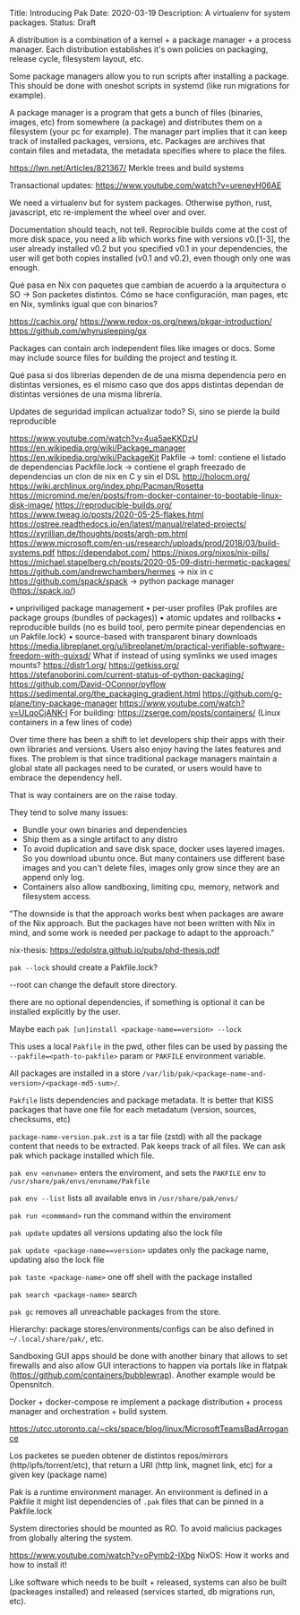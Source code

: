 Title: Introducing Pak
Date: 2020-03-19
Description: A virtualenv for system packages.
Status: Draft

A distribution is a combination of a kernel + a package manager + a process manager.
Each distribution establishes it's own policies on packaging, release cycle, filesystem layout, etc.

Some package managers allow you to run scripts after installing a package. This should
be done with oneshot scripts in systemd (like run migrations for example).

A package manager is a program that gets a bunch of files (binaries, images, etc) from somewhere (a package) and distributes them on a filesystem (your pc for example). The manager part implies that it can keep track of installed packages, versions, etc. Packages are archives that contain files and metadata, the metadata specifies where to place the files. 

https://lwn.net/Articles/821367/ Merkle trees and build systems

Transactional updates: https://www.youtube.com/watch?v=ureneyH06AE

We need a virtualenv but for system packages. Otherwise python, rust, javascript, etc re-implement the wheel over and over.

Documentation should teach, not tell.
Reprocible builds come at the cost of more disk space, you need a lib which works fine with versions v0.[1-3], the user already installed v0.2 but you specified v0.1 in your dependencies, the user will get both copies installed (v0.1 and v0.2), even though only one was enough.

Qué pasa en Nix con paquetes que cambian de acuerdo a la arquitectura o SO -> Son packetes distintos.
Cómo se hace configuración, man pages, etc en Nix, symlinks igual que con binarios?

https://cachix.org/
https://www.redox-os.org/news/pkgar-introduction/
https://github.com/whyrusleeping/gx

Packages can contain arch independent files like images or docs.
Some may include source files for building the project and testing it.

Qué pasa si dos librerías dependen de de una misma dependencia pero en distintas versiones, es el mismo caso que dos apps distintas dependan de distintas versiónes de una misma librería.

Updates de seguridad implican actualizar todo? Si, sino se pierde la build reproducible

https://www.youtube.com/watch?v=4ua5aeKKDzU
https://en.wikipedia.org/wiki/Package_manager
https://en.wikipedia.org/wiki/PackageKit
Pakfile -> toml: contiene el listado de dependencias
Packfile.lock -> contiene el graph freezado de dependencias
un clon de nix en C y sin el DSL
http://holocm.org/
https://wiki.archlinux.org/index.php/Pacman/Rosetta
https://micromind.me/en/posts/from-docker-container-to-bootable-linux-disk-image/
https://reproducible-builds.org/
https://www.tweag.io/posts/2020-05-25-flakes.html
https://ostree.readthedocs.io/en/latest/manual/related-projects/
https://xyrillian.de/thoughts/posts/argh-pm.html
https://www.microsoft.com/en-us/research/uploads/prod/2018/03/build-systems.pdf
https://dependabot.com/
https://nixos.org/nixos/nix-pills/
https://michael.stapelberg.ch/posts/2020-05-09-distri-hermetic-packages/
https://github.com/andrewchambers/hermes -> nix in c
https://github.com/spack/spack -> python package manager (https://spack.io/)

• unpriviliged package management
• per-user profiles (Pak profiles are package groups (bundles of packages))
• atomic updates and rollbacks
• reproducible builds (no es build tool, pero permite pinear dependencias en un Pakfile.lock)
• source-based with transparent binary downloads
https://media.libreplanet.org/u/libreplanet/m/practical-verifiable-software-freedom-with-guixsd/
What if instead of using symlinks we used images mounts? https://distr1.org/
https://getkiss.org/
https://stefanoborini.com/current-status-of-python-packaging/
https://github.com/David-OConnor/pyflow
https://sedimental.org/the_packaging_gradient.html
https://github.com/g-plane/tiny-package-manager
https://www.youtube.com/watch?v=ULqoCjANK-I
For building: https://zserge.com/posts/containers/ (Linux containers in a few lines of code)

Over time there has been a shift to let developers ship their apps with their
own libraries and versions. Users also enjoy having the lates features and fixes.
The problem is that since traditional package managers maintain a global state
all packages need to be curated, or users would have to embrace the dependency hell.

That is way containers are on the raise today.

They tend to solve many issues:
- Bundle your own binaries and dependencies
- Ship them as a single artifact to any distro
- To avoid duplication and save disk space, docker uses layered images. So you download ubuntu once. But many containers use different base images and you can't delete files, images only grow since they are an append only log.
- Containers also allow sandboxing, limiting cpu, memory, network and filesystem access.

"The downside is that the approach works best when packages are aware of the Nix approach. But the packages have not been written with Nix in mind, and some work is needed per package to adapt to the approach."

nix-thesis: https://edolstra.github.io/pubs/phd-thesis.pdf

`pak --lock` should create a Pakfile.lock?

--root can change the default store directory.

there are no optional dependencies, if something is optional it can be installed explicitly by the user.

Maybe each `pak [un]install <package-name==version> --lock`

This uses a local `Pakfile` in the pwd, other files can be used by passing the `--pakfile=<path-to-pakfile>` param or `PAKFILE` environment variable.

All packages are installed in a store `/var/lib/pak/<package-name-and-version>/<package-md5-sum>/`.

`Pakfile` lists dependencies and package metadata. It is better that KISS packages that have one file for each metadatum (version, sources, checksums, etc)

`package-name-version.pak.zst` is a tar file (zstd) with all the package content that needs to be extracted. Pak keeps track of all files. We can ask pak which package installed which file.

`pak env <envname>` enters the enviroment, and sets the `PAKFILE` env to `/usr/share/pak/envs/envname/Pakfile`

`pak env --list` lists all available envs in `/usr/share/pak/envs/`

`pak run <commmand>` run the command within the enviroment

`pak update` updates all versions updating also the lock file

`pak update <package-name==version>` updates only the package name, updating also the lock file

`pak taste <package-name>` one off shell with the package installed

`pak search <package-name>` search

`pak gc` removes all unreachable packages from the store.

Hierarchy: package stores/environments/configs can be also defined in `~/.local/share/pak/`, etc.


Sandboxing GUI apps should be done with another binary that allows to set firewalls and also allow GUI interactions to happen via portals like in flatpak (https://github.com/containers/bubblewrap). Another example would be Opensnitch.


Docker + docker-compose re implement a package distribution + process manager and orchestration + build system.

https://utcc.utoronto.ca/~cks/space/blog/linux/MicrosoftTeamsBadArrogance

Los packetes se pueden obtener de distintos repos/mirrors (http/ipfs/torrent/etc), that return a URI (http link, magnet link, etc) for a given key (package name)


Pak is a runtime environment manager.
An environment is defined in a Pakfile it might list dependencies of `.pak` files that can be pinned in a Pakfile.lock

System directories should be mounted as RO. To avoid malicius packages from globally altering the system.

https://www.youtube.com/watch?v=oPymb2-IXbg NixOS: How it works and how to install it!

Like software which needs to be built + released, systems can also be built (packeages installed) and released (services started, db migrations run, etc).
